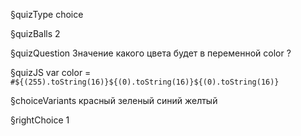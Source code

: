 §quizType
choice

§quizBalls
2

§quizQuestion
Значение какого цвета будет в переменной color ?



§quizJS
var color = `#${(255).toString(16)}${(0).toString(16)}${(0).toString(16)}`




§choiceVariants
красный
зеленый
синий
желтый



§rightChoice
1
